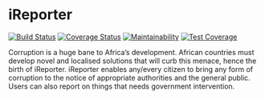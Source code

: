 # iReporter

[![Build Status](https://travis-ci.org/sojida/iReporter.svg?branch=develop)](https://travis-ci.org/sojida/iReporter)
[![Coverage Status](https://coveralls.io/repos/github/sojida/iReporter/badge.svg?branch=develop)](https://coveralls.io/github/sojida/iReporter?branch=develop)
[![Maintainability](https://api.codeclimate.com/v1/badges/fd1eae30f69e455e74da/maintainability)](https://codeclimate.com/github/sojida/iReporter/maintainability)
[![Test Coverage](https://api.codeclimate.com/v1/badges/fd1eae30f69e455e74da/test_coverage)](https://codeclimate.com/github/sojida/iReporter/test_coverage)

Corruption is a huge bane to Africa’s development. African countries must develop novel and localised solutions that will curb this menace, hence the birth of iReporter. iReporter enables any/every citizen to bring any form of corruption to the notice of appropriate authorities and the general public. Users can also report on things that needs government intervention.